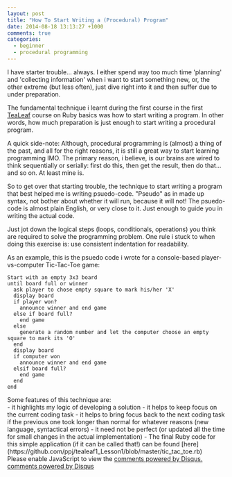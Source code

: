 ```yaml
---
layout: post
title: "How To Start Writing a (Procedural) Program"
date: 2014-08-18 13:13:27 +1000
comments: true
categories: 
  - beginner
  - procedural programming
---
```

I have starter trouble... always. I either spend way too much time 'planning' and 'collecting information' when i want to start something new, or, the other extreme (but less often), just dive right into it and then suffer due to under preparation.

<!-- more -->

The fundamental technique i learnt during the first course in the first [TeaLeaf](http://www.gotealeaf.com/) course on Ruby basics was how to start writing a program. In other words, how much preparation is just enough to start writing a procedural program.

A quick side-note: Although, procedural programming is (almost) a thing of the past, and all for the right reasons, it is still a great way to start learning programming IMO. The primary reason, i believe, is our brains are wired to think sequentially or serially: first do this, then get the result, then do that... and so on. At least mine is.

So to get over that starting trouble, the technique to start writing a program that best helped me is writing psuedo-code. "Pseudo" as in made up syntax, not bother about whether it will run, because it will not! The psuedo-code is almost plain English, or very close to it. Just enough to guide you in writing the actual code.

Just jot down the logical steps (loops, conditionals, operations) you think are required to solve the programming problem. One rule i stuck to when doing this exercise is: use consistent indentation for readability.

As an example, this is the psuedo code i wrote for a console-based player-vs-computer Tic-Tac-Toe game:

```
Start with an empty 3x3 board
until board full or winner
  ask player to chose empty square to mark his/her 'X'
  display board
  if player won?
    announce winner and end game
  else if board full?
    end game
  else
    generate a random number and let the computer choose an empty square to mark its 'O'
  end
  display board
  if computer won
    announce winner and end game
  elsif board full?
    end game
  end
end
```

<div>Some features of this technique are:</div>
- it highlights my logic of developing a solution
- it helps to keep focus on the current coding task
- it helps to bring focus back to the next coding task if the previous one took longer than normal for whatever reasons (new language, syntactical errors)
- it need not be perfect (or updated all the time for small changes in the actual implementation)
- The final Ruby code for this simple application (if it can be called that!) can be found [here](https://github.com/ppj/tealeaf1_Lesson1/blob/master/tic_tac_toe.rb) 


<div id="disqus_thread"></div>
<script type="text/javascript">
    /* * * CONFIGURATION VARIABLES: EDIT BEFORE PASTING INTO YOUR WEBPAGE * * */
    var disqus_shortname = 'ppjgithubio'; // required: replace example with your forum shortname

    /* * * DON'T EDIT BELOW THIS LINE * * */
    (function() {
        var dsq = document.createElement('script'); dsq.type = 'text/javascript'; dsq.async = true;
        dsq.src = '//' + disqus_shortname + '.disqus.com/embed.js';
        (document.getElementsByTagName('head')[0] || document.getElementsByTagName('body')[0]).appendChild(dsq);
    })();
</script>
<noscript>Please enable JavaScript to view the <a href="http://disqus.com/?ref_noscript">comments powered by Disqus.</a></noscript>
<a href="http://disqus.com" class="dsq-brlink">comments powered by <span class="logo-disqus">Disqus</span></a>

